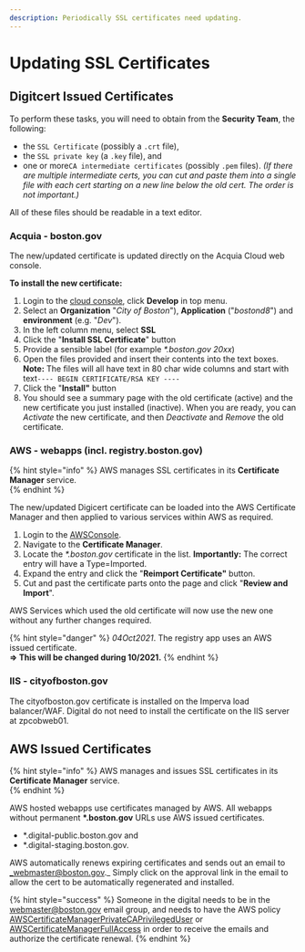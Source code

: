 ```yaml
---
description: Periodically SSL certificates need updating.
---
```


# Updating SSL Certificates

## Digitcert Issued Certificates

To perform these tasks, you will need to obtain from the **Security Team**, the following:

* the `SSL Certificate` \(possibly a `.crt` file\), 
* the `SSL private key` \(a `.key` file\), and
* one or more`CA intermediate certificates` \(possibly `.pem` files\).  _\(If there are multiple intermediate certs, you can cut and paste them into a single file with each cert starting on a new line below the old cert.  The order is not important.\)_

All of these files should be readable in a text editor.

### Acquia - boston.gov

The new/updated certificate is updated directly on the Acquia Cloud web console.

**To install the new certificate:**

1. Login to the [cloud console](https://cloud.acquia.com/login), click **Develop** in top menu.
2. Select an **Organization** "_City of Boston_"\), **Application** \("_bostond8_"\) and **environment** \(e.g. "_Dev_"\).
3. In the left column menu, select **SSL**
4. Click the "**Install SSL Certificate**" button
5. Provide a sensible label \(for example _\*.boston.gov 20xx_\)
6. Open the files provided and insert their contents into the text boxes.  **Note:** The files will all have text in 80 char wide columns and start with text`---- BEGIN CERTIFICATE/RSA KEY ----` 
7. Click the "**Install"** button
8. You should see a summary page with the old certificate \(active\) and the new certificate you just installed \(inactive\). When you are ready, you can _Activate_ the new certificate, and then _Deactivate_ and _Remove_ the old certificate.

### AWS - webapps \(incl. registry.boston.gov\)

{% hint style="info" %}
AWS manages SSL certificates in its **Certificate Manager** service.  
{% endhint %}

The new/updated Digicert certificate can be loaded into the AWS Certificate Manager and then applied to various services within AWS as required.

1. Login to the [AWSConsole](https://console.aws.amazon.com/).
2. Navigate to the **Certificate Manager**.
3. Locate the _\*.boston.gov_ certificate in the list.  **Importantly:** The correct entry will have a Type=Imported.
4. Expand the entry and click the "**Reimport Certificate"** button.
5. Cut and past the certificate parts onto the page and click "**Review and Import**".

AWS Services which used the old certificate will now use the new one without any further changes required.

{% hint style="danger" %}
_04Oct2021_.  The registry app uses an AWS issued certificate.  
 **=&gt; This will be changed during 10/2021.**
{% endhint %}

### IIS - cityofboston.gov

The cityofboston.gov certificate is installed on the Imperva load balancer/WAF.  Digital do not need to install the certificate on the IIS server at zpcobweb01.

## AWS Issued Certificates

{% hint style="info" %}
AWS manages and issues SSL certificates in its **Certificate Manager** service.  
{% endhint %}

AWS hosted webapps use certificates managed by AWS.  All webapps without permanent **\*.boston.gov** URLs use AWS issued certificates.

* \*.digital-public.boston.gov and 
* \*.digital-staging.boston.gov.

AWS automatically renews expiring certificates and sends out an email to _webmaster@boston.gov._  Simply click on the approval link in the email to allow the cert to be automatically regenerated and installed.

{% hint style="success" %}
Someone in the digital needs to be in the webmaster@boston.gov email group, and needs to have the AWS policy [AWSCertificateManagerPrivateCAPrivilegedUser](https://console.aws.amazon.com/iam/home#/policies/arn:aws:iam::aws:policy/AWSCertificateManagerPrivateCAPrivilegedUser) or [AWSCertificateManagerFullAccess](https://console.aws.amazon.com/iam/home#/policies/arn:aws:iam::aws:policy/AWSCertificateManagerFullAccess) in order to receive the emails and authorize the certificate renewal.
{% endhint %}

